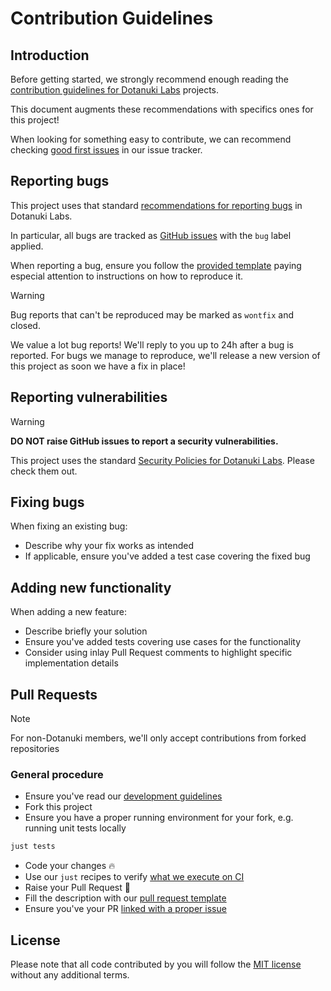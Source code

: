 # Contribution Guidelines

## Introduction

Before getting started, we strongly recommend enough reading the
[contribution guidelines for Dotanuki Labs](https://github.com/dotanuki-labs/.github/blob/main/CONTRIBUTING.md)
projects.

This document augments these recommendations with specifics ones for this project!

When looking for something easy to contribute, we can recommend checking
[good first issues](https://github.com/dotanuki-labs/gradle-wiper/labels/good%20first%20issue)
in our issue tracker.

## Reporting bugs

This project uses that standard
[recommendations for reporting bugs](https://github.com/dotanuki-labs/.github/blob/main/CONTRIBUTING.md#issues)
in Dotanuki Labs.

In particular, all bugs are tracked as
[GitHub issues](https://github.com/dotanuki-labs/gradle-wiper/labels/bug)
with the `bug` label applied.

When reporting a bug, ensure you follow the
[provided template](https://github.com/dotanuki-labs/.github/blob/main/.github/ISSUE_TEMPLATE/bug-report.md)
paying especial attention to instructions on how to reproduce it.

> [!WARNING]
>
> Bug reports that can't be reproduced may be marked as `wontfix` and closed.

We value a lot bug reports! We'll reply to you up to 24h after a bug is reported. For bugs we
manage to reproduce, we'll release a new version of this project as soon we have a fix in place!

## Reporting vulnerabilities

> [!WARNING]
>
> **DO NOT raise GitHub issues to report a security vulnerabilities.**

This project uses the standard
[Security Policies for Dotanuki Labs](https://github.com/dotanuki-labs/.github/blob/main/SECURITY.md).
Please check them out.

## Fixing bugs

When fixing an existing bug:

- Describe why your fix works as intended
- If applicable, ensure you've added a test case covering the fixed bug

## Adding new functionality

When adding a new feature:

- Describe briefly your solution
- Ensure you've added tests covering use cases for the functionality
- Consider using inlay Pull Request comments to highlight specific implementation details

## Pull Requests

> [!Note]
>
> For non-Dotanuki members, we'll only accept contributions from forked repositories

### General procedure

- Ensure you've read our [development guidelines](https://github.com/dotanuki-labs/gradle-wiper/blob/main/docs/development.md)
- Fork this project
- Ensure you have a proper running environment for your fork, e.g. running unit tests locally

```bash
just tests
```

- Code your changes 🔥
- Use our `just` recipes to verify [what we execute on CI](https://github.com/dotanuki-labs/gradle-wiper/blob/main/.github/workflows/ci.yml)
- Raise your Pull Request 🚀
- Fill the description with our [pull request template](https://github.com/dotanuki-labs/.github/blob/main/.github/PULL_REQUEST_TEMPLATE.md)
- Ensure you've your PR [linked with a proper issue](https://docs.github.com/en/issues/tracking-your-work-with-issues/linking-a-pull-request-to-an-issue#linking-a-pull-request-to-an-issue-using-a-keyword)

## License

Please note that all code contributed by you will follow the
[MIT license](http://opensource.org/licenses/MIT)
without any additional terms.
